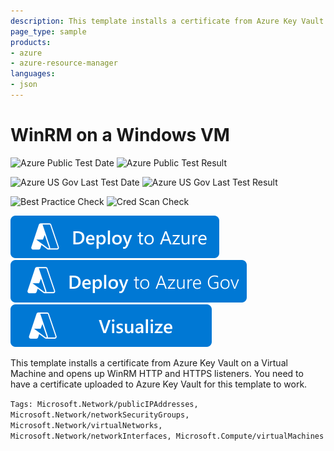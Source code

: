 ```yaml
---
description: This template installs a certificate from Azure Key Vault on a Virtual Machine and opens up WinRM HTTP and HTTPS listeners. Prerequisite&#58; A certificate uploaded to Azure Key Vault.
page_type: sample
products:
- azure
- azure-resource-manager
languages:
- json
---
```

# WinRM on a Windows VM

![Azure Public Test Date](https://azurequickstartsservice.blob.core.windows.net/badges/demos/vm-winrm-keyvault-windows/PublicLastTestDate.svg)
![Azure Public Test Result](https://azurequickstartsservice.blob.core.windows.net/badges/demos/vm-winrm-keyvault-windows/PublicDeployment.svg)

![Azure US Gov Last Test Date](https://azurequickstartsservice.blob.core.windows.net/badges/demos/vm-winrm-keyvault-windows/FairfaxLastTestDate.svg)
![Azure US Gov Last Test Result](https://azurequickstartsservice.blob.core.windows.net/badges/demos/vm-winrm-keyvault-windows/FairfaxDeployment.svg)

![Best Practice Check](https://azurequickstartsservice.blob.core.windows.net/badges/demos/vm-winrm-keyvault-windows/BestPracticeResult.svg)
![Cred Scan Check](https://azurequickstartsservice.blob.core.windows.net/badges/demos/vm-winrm-keyvault-windows/CredScanResult.svg)

[![Deploy To Azure](https://raw.githubusercontent.com/Azure/azure-quickstart-templates/master/1-CONTRIBUTION-GUIDE/images/deploytoazure.svg?sanitize=true)](https://portal.azure.com/#create/Microsoft.Template/uri/https%3A%2F%2Fraw.githubusercontent.com%2FAzure%2Fazure-quickstart-templates%2Fmaster%2Fdemos%2Fvm-winrm-keyvault-windows%2Fazuredeploy.json)
[![Deploy To Azure US Gov](https://raw.githubusercontent.com/Azure/azure-quickstart-templates/master/1-CONTRIBUTION-GUIDE/images/deploytoazuregov.svg?sanitize=true)](https://portal.azure.us/#create/Microsoft.Template/uri/https%3A%2F%2Fraw.githubusercontent.com%2FAzure%2Fazure-quickstart-templates%2Fmaster%2Fdemos%2Fvm-winrm-keyvault-windows%2Fazuredeploy.json)
[![Visualize](https://raw.githubusercontent.com/Azure/azure-quickstart-templates/master/1-CONTRIBUTION-GUIDE/images/visualizebutton.svg?sanitize=true)](http://armviz.io/#/?load=https%3A%2F%2Fraw.githubusercontent.com%2FAzure%2Fazure-quickstart-templates%2Fmaster%2Fdemos%2Fvm-winrm-keyvault-windows%2Fazuredeploy.json)

This template installs a certificate from Azure Key Vault on a Virtual Machine and opens up WinRM HTTP and HTTPS listeners. You need to have a certificate uploaded to Azure Key Vault for this template to work.

`Tags: Microsoft.Network/publicIPAddresses, Microsoft.Network/networkSecurityGroups, Microsoft.Network/virtualNetworks, Microsoft.Network/networkInterfaces, Microsoft.Compute/virtualMachines`
